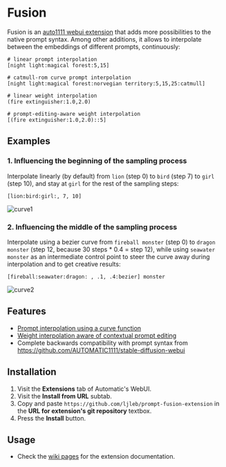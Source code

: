# Fusion

Fusion is an [auto1111 webui extension](https://github.com/AUTOMATIC1111/stable-diffusion-webui/wiki/Developing-extensions) that adds more possibilities to the native prompt syntax. Among other additions, it allows to interpolate between the embeddings of different prompts, continuously:

```
# linear prompt interpolation
[night light:magical forest:5,15]

# catmull-rom curve prompt interpolation
[night light:magical forest:norvegian territory:5,15,25:catmull]

# linear weight interpolation
(fire extinguisher:1.0,2.0)

# prompt-editing-aware weight interpolation
[(fire extinguisher:1.0,2.0)::5]
```

## Examples

### 1. Influencing the beginning of the sampling process

Interpolate linearly (by default) from `lion` (step 0) to `bird` (step 7) to `girl` (step 10), and stay at `girl` for the rest of the sampling steps:

```
[lion:bird:girl:, 7, 10]
```

![curve1](https://user-images.githubusercontent.com/32277961/214725976-b72bafc6-0c5d-4491-9c95-b73da41da082.gif)

### 2. Influencing the middle of the sampling process

Interpolate using a bezier curve from `fireball monster` (step 0) to `dragon monster` (step 12, because 30 steps * 0.4 = step 12), while using `seawater monster` as an intermediate control point to steer the curve away during interpolation and to get creative results:

```
[fireball:seawater:dragon: , .1, .4:bezier] monster
```

![curve2](https://user-images.githubusercontent.com/32277961/214941229-2dccad78-f856-42bb-ae6b-16b65b273cda.gif)

## Features
- [Prompt interpolation using a curve function](https://github.com/ljleb/prompt-fusion-extension/wiki/Prompt-Interpolation)
- [Weight interpolation aware of contextual prompt editing](https://github.com/ljleb/prompt-fusion-extension/wiki/Weight-interpolation)
- Complete backwards compatibility with prompt syntax from https://github.com/AUTOMATIC1111/stable-diffusion-webui

## Installation
1. Visit the **Extensions** tab of Automatic's WebUI.
2. Visit the **Install from URL** subtab.
3. Copy and paste `https://github.com/ljleb/prompt-fusion-extension` in the **URL for extension's git repository** textbox.
4. Press the **Install** button. 


## Usage
- Check the [wiki pages](https://github.com/ljleb/fusion/wiki) for the extension documentation.
